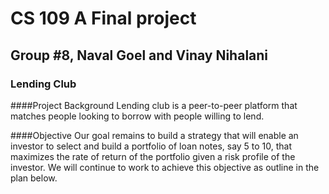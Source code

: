# CS 109 A Final project
## Group #8, Naval Goel and Vinay Nihalani
### Lending Club
####Project Background
Lending club is a peer-to-peer platform that matches people looking to borrow with people willing to lend. 

####Objective
Our goal remains to build a strategy that will enable an investor to select and build a portfolio of loan notes, say 5 to 10, that maximizes the rate of return of the portfolio given a risk profile of the investor.  We will continue to work to achieve this objective as outline in the plan below.

